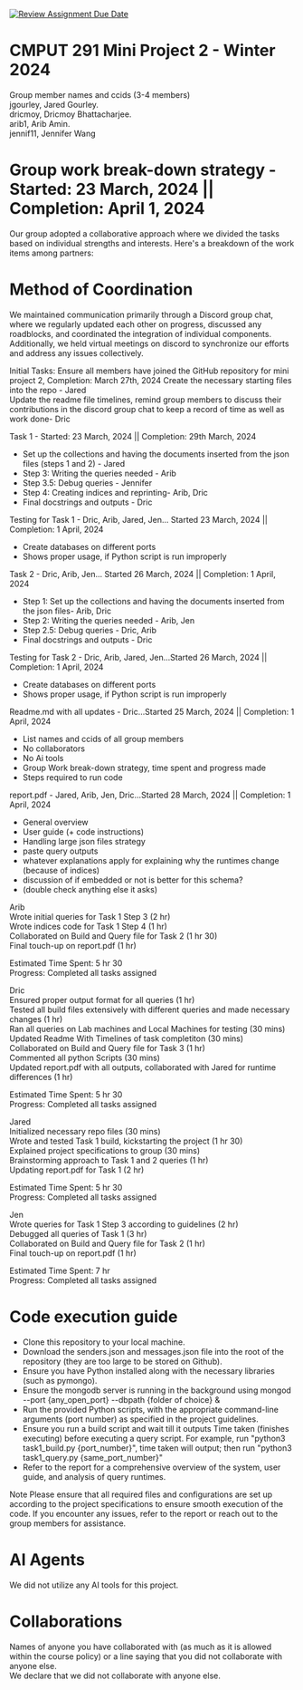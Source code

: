[![Review Assignment Due Date](https://classroom.github.com/assets/deadline-readme-button-24ddc0f5d75046c5622901739e7c5dd533143b0c8e959d652212380cedb1ea36.svg)](https://classroom.github.com/a/Fozs_Okj)
# CMPUT 291 Mini Project 2 - Winter 2024  
Group member names and ccids (3-4 members)  
  jgourley, Jared Gourley. <br />
  dricmoy, Dricmoy Bhattacharjee.  <br />
  arib1, Arib Amin. <br />
  jennif11, Jennifer Wang <br />

# Group work break-down strategy - Started: 23 March, 2024 || Completion: April 1, 2024
Our group adopted a collaborative approach where we divided the tasks based on individual strengths and interests. Here's a breakdown of the work items among partners:

# Method of Coordination 
We maintained communication primarily through a Discord group chat, where we regularly updated each other on progress, discussed any roadblocks, and coordinated the integration of individual components. Additionally, we held virtual meetings on discord to synchronize our efforts and address any issues collectively. <br />

Initial Tasks:
Ensure all members have joined the GitHub repository for mini project 2, Completion: March 27th, 2024
Create the necessary starting files into the repo - Jared <br />
Update the readme file timelines, remind group members to discuss their contributions in the discord group chat to keep a record of time as well as work done- Dric <br />

Task 1 - Started: 23 March, 2024 || Completion: 29th March, 2024<br />
- Set up the collections and having the documents inserted from the json files (steps 1 and 2) - Jared <br />
- Step 3: Writing the queries needed - Arib <br />
- Step 3.5: Debug queries - Jennifer <br />
- Step 4: Creating indices and reprinting- Arib, Dric <br />
- Final docstrings and outputs - Dric <br /> 

Testing for Task 1 - Dric, Arib, Jared, Jen... Started 23 March, 2024 || Completion: 1 April, 2024<br />
- Create databases on different ports <br />
- Shows proper usage, if Python script is run improperly <br />

Task 2 - Dric, Arib, Jen... Started 26 March, 2024 || Completion: 1 April, 2024 <br />
- Step 1: Set up the collections and having the documents inserted from the json files- Arib, Dric <br />
- Step 2: Writing the queries needed - Arib, Jen <br />
- Step 2.5: Debug queries - Dric, Arib <br />
- Final docstrings and outputs - Dric <br /> 

Testing for Task 2 - Dric, Arib, Jared, Jen...Started 26 March, 2024 || Completion: 1 April, 2024 <br />
- Create databases on different ports <br />
- Shows proper usage, if Python script is run improperly <br />

Readme.md with all updates - Dric...Started 25 March, 2024 || Completion: 1 April, 2024<br />
- List names and ccids of all group members
- No collaborators
- No Ai tools
- Group Work break-down strategy, time spent and progress made
- Steps required to run code

report.pdf - Jared, Arib, Jen, Dric...Started 28 March, 2024 || Completion: 1 April, 2024<br />
- General overview 
- User guide (+ code instructions) 
- Handling large json files strategy
- paste query outputs 
- whatever explanations apply for explaining why the runtimes change (because of indices)
- discussion of if embedded or not is better for this schema?
- (double check anything else it asks)

Arib <br />
Wrote initial queries for Task 1 Step 3 (2 hr)<br />
Wrote indices code for Task 1 Step 4 (1 hr) <br />
Collaborated on Build and Query file for Task 2 (1 hr 30)<br />
Final touch-up on report.pdf (1 hr) <br />

Estimated Time Spent: 5 hr 30 <br />
Progress: Completed all tasks assigned

Dric <br />
Ensured proper output format for all queries (1 hr)<br />
Tested all build files extensively with different queries and made necessary changes (1 hr)<br />
Ran all queries on Lab machines and Local Machines for testing (30 mins)<br />
Updated Readme With Timelines of task completiton (30 mins) <br />
Collaborated on Build and Query file for Task 3 (1 hr)<br />
Commented all python Scripts (30 mins)<br />
Updated report.pdf with all outputs, collaborated with Jared for runtime differences (1 hr)<br />

Estimated Time Spent: 5 hr 30<br />
Progress: Completed all tasks assigned

Jared <br />
Initialized necessary repo files (30 mins)<br />
Wrote and tested Task 1 build, kickstarting the project (1 hr 30) <br />
Explained project specifications to group (30 mins)<br />
Brainstorming approach to Task 1 and 2 queries (1 hr)<br />
Updating report.pdf for Task 1 (2 hr)<br />

Estimated Time Spent: 5 hr 30 <br />
Progress: Completed all tasks assigned <br />

Jen <br />
Wrote queries for Task 1 Step 3 according to guidelines (2 hr)<br />
Debugged all queries of Task 1 (3 hr) <br />
Collaborated on Build and Query file for Task 2 (1 hr) <br />
Final touch-up on report.pdf (1 hr)<br />

Estimated Time Spent: 7 hr <br />
Progress: Completed all tasks assigned  <br />

# Code execution guide
- Clone this repository to your local machine.
- Download the senders.json and messages.json file into the root of the repository (they are too large to be stored on Github).
- Ensure you have Python installed along with the necessary libraries (such as pymongo). 
- Ensure the mongodb server is running in the background using mongod --port {any_open_port} --dbpath {folder of choice} & 
- Run the provided Python scripts, with the appropriate command-line arguments (port number) as specified in the project guidelines. 
- Ensure you run a build script and wait till it outputs Time taken (finishes executing) before executing a query script. For example, run "python3 task1_build.py {port_number}", time taken will output; then run "python3 task1_query.py {same_port_number}" 
- Refer to the report for a comprehensive overview of the system, user guide, and analysis of query runtimes. 

Note
Please ensure that all required files and configurations are set up according to the project specifications to ensure smooth execution of the code. If you encounter any issues, refer to the report or reach out to the group members for assistance. <br />

# AI Agents
We did not utilize any AI tools for this project.

# Collaborations
Names of anyone you have collaborated with (as much as it is allowed within the course policy) or a line saying that you did not collaborate with anyone else.  
We declare that we did not collaborate with anyone else.
